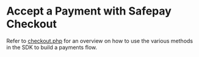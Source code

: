 # Accept a Payment with Safepay Checkout

Refer to [checkout.php](/public/checkout.php) for an overview on how to use the various methods in the SDK to build a payments flow.
